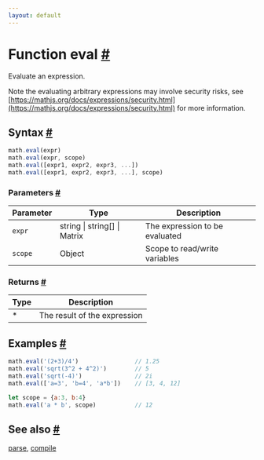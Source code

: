 ```yaml
---
layout: default
---
```


<!-- Note: This file is automatically generated from source code comments. Changes made in this file will be overridden. -->

<h1 id="function-eval">Function eval <a href="#function-eval" title="Permalink">#</a></h1>

Evaluate an expression.

Note the evaluating arbitrary expressions may involve security risks,
see [https://mathjs.org/docs/expressions/security.html](https://mathjs.org/docs/expressions/security.html) for more information.


<h2 id="syntax">Syntax <a href="#syntax" title="Permalink">#</a></h2>

```js
math.eval(expr)
math.eval(expr, scope)
math.eval([expr1, expr2, expr3, ...])
math.eval([expr1, expr2, expr3, ...], scope)
```

<h3 id="parameters">Parameters <a href="#parameters" title="Permalink">#</a></h3>

Parameter | Type | Description
--------- | ---- | -----------
`expr` | string &#124; string[] &#124; Matrix | The expression to be evaluated
`scope` | Object | Scope to read/write variables

<h3 id="returns">Returns <a href="#returns" title="Permalink">#</a></h3>

Type | Description
---- | -----------
* | The result of the expression


<h2 id="examples">Examples <a href="#examples" title="Permalink">#</a></h2>

```js
math.eval('(2+3)/4')                // 1.25
math.eval('sqrt(3^2 + 4^2)')        // 5
math.eval('sqrt(-4)')               // 2i
math.eval(['a=3', 'b=4', 'a*b'])    // [3, 4, 12]

let scope = {a:3, b:4}
math.eval('a * b', scope)           // 12
```


<h2 id="see-also">See also <a href="#see-also" title="Permalink">#</a></h2>

[parse](parse.html),
[compile](compile.html)
